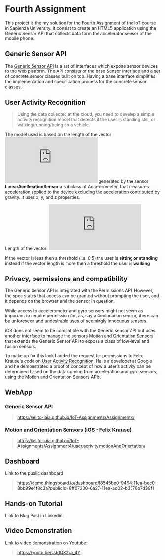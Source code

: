 # Fourth Assignment

This project is the my solution for the [Fourth Assignment](http://ichatz.me/Site/InternetOfThings2020-Assignment4) of the IoT course in Sapienza University. It consist to create an HTML5 application using the Generic Sensor API that collects data form the accelerator sensor of the mobile phone.

## Generic Sensor API

The [Generic Sensor API](https://developers.google.com/web/updates/2017/09/sensors-for-the-web#what-is-generic-sensor-api) is a set of interfaces which expose sensor devices to the web platform. The API consists of the base Sensor interface and a set of concrete sensor classes built on top. Having a base interface simplifies the implementation and specification process for the concrete sensor classes.

## User Activity Recognition

>Using the data collected at the cloud, you need to develop a simple activity recognition model that detects if the user is standing still, or walking/running/being on a vehicle.

The model used is based on the length of the vector ![equation](https://latex.codecogs.com/gif.latex?r%28x%2Cy%2Cz%29) generated by the sensor **LinearAcellerationSensor** a subclass of Accelerometer, that measures acceleration applied to the device excluding the acceleration contributed by gravity. It uses x, y, and z properties.

Length of the vector:    ![equation](https://latex.codecogs.com/gif.latex?%5Cleft%20%5C%7C%20r%20%5Cright%20%5C%7C%20%3D%20%5Csqrt%7Bx%5E2&plus;y%5E2&plus;z%5E2%7D)

If the vector is less then a threshold (i.e. 0.5) the user is **sitting or standing** instead if the vector length is more then a threshold the user is **walking** 


## Privacy, permissions and compatibility

The Generic Sensor API is integrated with the Permissions API. However, the spec states that access can be granted without prompting the user, and it depends on the browser and the sensor in question.

While access to accelerometer and gyro sensors might not seem as important to require permission for, as, say a Geolocation sensor, there can be unforeseen and undesirable uses of seemingly innocuous sensors.

iOS does not seem to be compatible with the Generic sensor API but uses another interface to manage the sensors [Motion and Orientation Sensors](https://www.w3.org/TR/motion-sensors/#biblio-generic-sensor) that extends the Generic Sensor API to expose a class of low-level and fusion sensors.

To make up for this lack I added the request for permissions to Felix Krause's code on [User Activity Recognition](https://github.com/KrauseFx/user.activity). He is a developer at Google and he demonstrated a proof of concept of how a user’s activity can be determined based on the data coming from acceleration and gyro sensors, using the Motion and Orientation Sensors APIs.

## WebApp
### Generic Sensor API
>https://lelito-iaia.github.io/IoT-Assignments/Assignment4/

### Motion and Orientation Sensors (iOS - Felix Krause)
>https://lelito-iaia.github.io/IoT-Assignments/Assignment4/user.acrivity.motionAndOrientation/

## Dashboard
Link to the public dashboard
> https://demo.thingsboard.io/dashboard/f8545be0-9464-11ea-bec0-8bb99e4f8c3a?publicId=8ff07230-6a27-11ea-ad02-b3576b7d39f1

## Hands-on Tutorial
Link to Blog Post in Linkedin: 
>
## Video Demonstration
Link to video demonstration on Youtube:
> https://youtu.be/UJdQXGra_4Y
